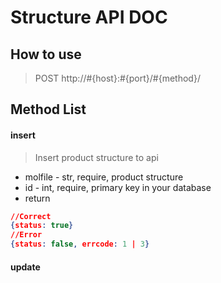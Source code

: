 # Structure API DOC

How to use
------------
> POST http://#{host}:#{port}/#{method}/

Method List
------------

#### insert
> Insert product structure to api
* molfile - str, require, product structure
* id - int, require, primary key in your database
* return
```json
//Correct
{status: true}
//Error
{status: false, errcode: 1 | 3}
```

#### update
